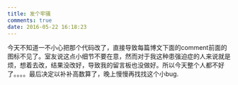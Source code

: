 ```yaml
---
title: 发个牢骚
comments: true
date: 2016-05-22 16:18:23
---
```

今天不知道一不小心把那个代码改了，直接导致每篇博文下面的comment前面的图标不见了。室友说这点小细节不要在意，然而对于我这种患强迫症的人来说就是烦，想着去改，结果没改好，导致我的留言板也没做好。所以今天整个人都不好了。。。。最后决定以补补高数算了，晚上慢慢再找找这个小bug.